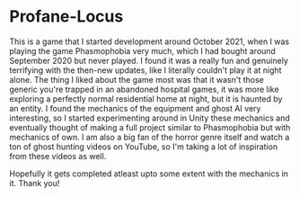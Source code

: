 # Profane-Locus
This is a game that I started development around October 2021, when I was playing the game Phasmophobia very much, which I had bought around September 2020 but never played. I found it was a really fun and genuinely terrifying with the then-new updates, like I literally couldn't play it at night alone. The thing I liked about the game most was that it wasn't those generic you're trapped in an abandoned hospital games, it was more like exploring a perfectly normal residential home at night, but it is haunted by an entity. I found the mechanics of the equipment and ghost AI very interesting, so I started experimenting around in Unity these mechanics and eventually thought of making a full project similar to Phasmophobia but with mechanics of own. I am also a big fan of the horror genre itself and watch a ton of ghost hunting 
videos on YouTube, so I'm taking a lot of inspiration from these videos as well. 

Hopefully it gets completed atleast upto some extent with the mechanics in it. Thank you!

